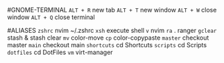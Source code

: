 #GNOME-TERMINAL
`ALT + R` new tab
`ALT + T` new window
`ALT + W` close window
`ALT + Q` close terminal

#ALIASES
`zshrc` nvim ~/.zshrc
`xsh` execute shell
`v` nvim
`ra` . ranger
`gclear` stash & stash clear
`mv` color-move
`cp` color-copypaste
`master` checkout master
`main` checkout main
`shortcuts` cd Shortcuts
`scripts` cd Scripts
`dotfiles` cd DotFiles
`vm` virt-manager
